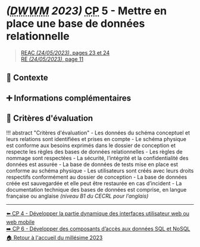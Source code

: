 # _(<abbr title="Développeur Web et Web Mobile">DWWM</abbr> 2023)_ <abbr title="Compétence Professionnelle">CP</abbr> 5 - Mettre en place une base de données relationnelle
> [REAC _(24/05/2023)_, pages 23 et 24](https://www.banque.di.afpa.fr/EspaceEmployeursCandidatsActeurs/EGPResultat.aspx?ct=01280m04&type=t)  
> [RE _(24/05/2023)_, page 11](https://www.banque.di.afpa.fr/EspaceEmployeursCandidatsActeurs/EGPResultat.aspx?ct=01280m04&type=t)

## 🚀 Contexte

## ➕ Informations complémentaires

## 📝 Critères d'évaluation
!!! abstract "Critères d'évaluation"
    - Les données du schéma conceptuel et leurs relations sont identifiées et prises en compte
    - Le schéma physique est conforme aux besoins exprimés dans le dossier de conception et respecte les règles des bases de données relationnelles
    - Les règles de nommage sont respectées
    - La sécurité, l’intégrité et la confidentialité des données est assurée
    - La base de données de tests mise en place est conforme au schéma physique
    - Les utilisateurs sont créés avec leurs droits respectifs conformément au dossier de conception
    - La base de données créée est sauvegardée et elle peut être restaurée en cas d’incident
    - La documentation technique des bases de données est comprise, en langue française ou anglaise _(niveau B1 du CECRL pour l’anglais)_

---

[⬅️ <abbr title="Compétence Professionnelle">CP</abbr> 4 - Développer la partie dynamique des interfaces utilisateur web ou web mobile](cp-4-developper-la-partie-dynamique-des-interfaces-utilisateur-web-ou-web-mobile.md)  
[➡️ <abbr title="Compétence Professionnelle">CP</abbr> 6 - Développer des composants d’accès aux données SQL et NoSQL](cp-6-developper-des-composants-d-acces-aux-donnees-sql-et-nosql.md)  
[🏠 Retour à l'accueil du millésime 2023](index.md)